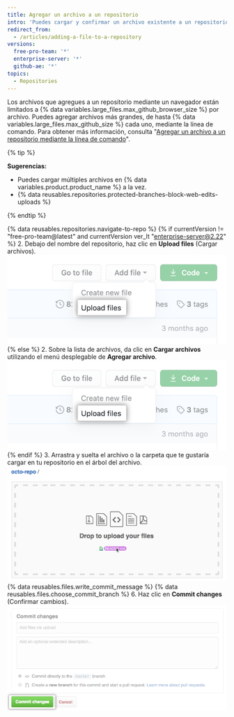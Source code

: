 ```yaml
---
title: Agregar un archivo a un repositorio
intro: 'Puedes cargar y confirmar un archivo existente a un repositorio {% data variables.product.product_name %}. Arrastra y suelta un archivo en cualquier directorio en el árbol de archivos desde la página principal del repositorio.'
redirect_from:
  - /articles/adding-a-file-to-a-repository
versions:
  free-pro-team: '*'
  enterprise-server: '*'
  github-ae: '*'
topics:
  - Repositories
---
```


Los archivos que agregues a un repositorio mediante un navegador están limitados a {% data variables.large_files.max_github_browser_size %} por archivo. Puedes agregar archivos más grandes, de hasta {% data variables.large_files.max_github_size %} cada uno, mediante la línea de comando. Para obtener más información, consulta "[Agregar un archivo a un repositorio mediante la línea de comando](/articles/adding-a-file-to-a-repository-using-the-command-line)".

{% tip %}

**Sugerencias:**
- Puedes cargar múltiples archivos en {% data variables.product.product_name %} a la vez.
- {% data reusables.repositories.protected-branches-block-web-edits-uploads %}

{% endtip %}

{% data reusables.repositories.navigate-to-repo %}
{% if currentVersion != "free-pro-team@latest" and currentVersion ver_lt "enterprise-server@2.22" %}
2. Debajo del nombre del repositorio, haz clic en **Upload files** (Cargar archivos). ![Botón Upload files (Cargar archivos)](/assets/images/help/repository/upload-files-button.png)
{% else %}
2. Sobre la lista de archivos, da clic en **Cargar archivos** utilizando el menú desplegable de **Agregar archivo**. !["Archivos cargados" en el menú desplegable de "Agregar archivo"](/assets/images/help/repository/upload-files-button.png)
{% endif %}
3. Arrastra y suelta el archivo o la carpeta que te gustaría cargar en tu repositorio en el árbol del archivo. ![Área para arrastrar y soltar](/assets/images/help/repository/upload-files-drag-and-drop.png)
{% data reusables.files.write_commit_message %}
{% data reusables.files.choose_commit_branch %}
6. Haz clic en **Commit changes** (Confirmar cambios). ![Botón Commit changes (Confirmar cambios)](/assets/images/help/repository/commit-changes-button.png)

